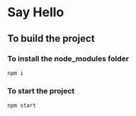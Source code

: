 # Say Hello

## To build the project

### To install the node_modules folder

``
npm i
``

### To start the project

``
npm start
``